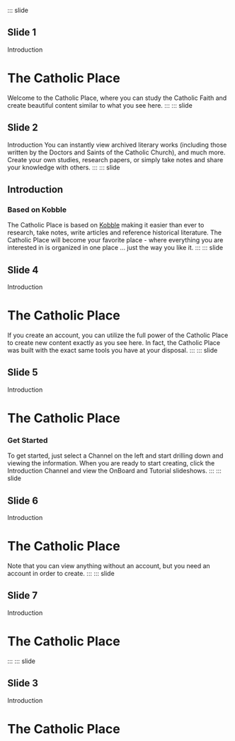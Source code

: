 ::: slide
## Slide 1
Introduction
# The Catholic Place
Welcome to the Catholic Place, where you can study the Catholic Faith and create beautiful content similar to what you see here. 
:::
::: slide
## Slide 2
Introduction
You can instantly view archived literary works (including those written by the Doctors and Saints of the Catholic Church), and much more. Create your own studies, research papers, or simply take notes and share your knowledge with others.
:::
::: slide
## Introduction
### Based on Kobble
The Catholic Place is based on [Kobble](https://kobble.io) making it easier than ever to research, take notes, write articles and reference historical literature. The Catholic Place will become your favorite place - where everything you are interested in is organized in one place ... just the way you like it.
:::
::: slide
## Slide 4
Introduction
# The Catholic Place
If you create an account, you can utilize the full power of the Catholic Place to create new content exactly as you see here. In fact, the Catholic Place was built with the exact same tools you have at your disposal. 
:::
::: slide
## Slide 5
Introduction
# The Catholic Place
### Get Started
To get started, just select a Channel on the left and start drilling down and viewing the information. When you are ready to start creating, click the Introduction Channel and view the OnBoard and Tutorial slideshows.
:::
::: slide
## Slide 6
Introduction
# The Catholic Place
Note that you can view anything without an account, but you need an account in order to create.
:::
::: slide
## Slide 7
Introduction
# The Catholic Place
:::
::: slide
## Slide 3
Introduction
# The Catholic Place
